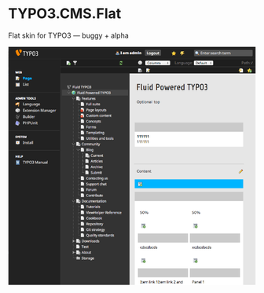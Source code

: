 TYPO3.CMS.Flat
==============

Flat skin for TYPO3 — buggy + alpha

![Screenshot](/Documentation/typo3.cms.flat.png "Screenshot")
